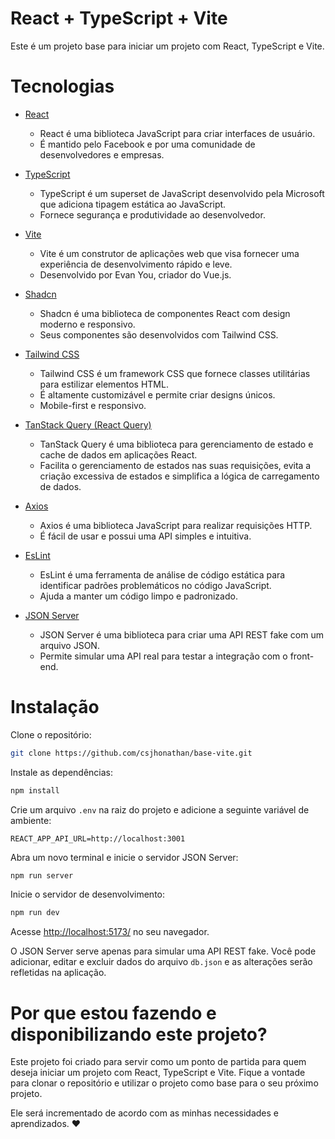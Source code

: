 # React + TypeScript + Vite

Este é um projeto base para iniciar um projeto com React, TypeScript e Vite.

# Tecnologias

- [React](https://reactjs.org/)
  - React é uma biblioteca JavaScript para criar interfaces de usuário.
  - É mantido pelo Facebook e por uma comunidade de desenvolvedores e empresas.

- [TypeScript](https://www.typescriptlang.org/)
  - TypeScript é um superset de JavaScript desenvolvido pela Microsoft que adiciona tipagem estática ao JavaScript.
  - Fornece segurança e produtividade ao desenvolvedor.

- [Vite](https://vitejs.dev/)
  - Vite é um construtor de aplicações web que visa fornecer uma experiência de desenvolvimento rápido e leve.
  - Desenvolvido por Evan You, criador do Vue.js.

- [Shadcn](https://ui.shadcn.com/)
  - Shadcn é uma biblioteca de componentes React com design moderno e responsivo.
  - Seus componentes são desenvolvidos com Tailwind CSS.

- [Tailwind CSS](https://tailwindcss.com/)
  - Tailwind CSS é um framework CSS que fornece classes utilitárias para estilizar elementos HTML.
  - É altamente customizável e permite criar designs únicos.
  - Mobile-first e responsivo.

- [TanStack Query (React Query)](https://tanstack.com/query/latest)
  - TanStack Query é uma biblioteca para gerenciamento de estado e cache de dados em aplicações React.
  - Facilita o gerenciamento de estados nas suas requisições, evita a criação excessiva de estados e simplifica a lógica de carregamento de dados.

- [Axios](https://axios-http.com/)
  - Axios é uma biblioteca JavaScript para realizar requisições HTTP.
  - É fácil de usar e possui uma API simples e intuitiva.

- [EsLint](https://eslint.org/)
  - EsLint é uma ferramenta de análise de código estática para identificar padrões problemáticos no código JavaScript.
  - Ajuda a manter um código limpo e padronizado.

- [JSON Server](https://www.npmjs.com/package/json-server)
  - JSON Server é uma biblioteca para criar uma API REST fake com um arquivo JSON.
  - Permite simular uma API real para testar a integração com o front-end.


# Instalação

Clone o repositório:

```bash
git clone https://github.com/csjhonathan/base-vite.git
```

Instale as dependências:

```bash
npm install
```

Crie um arquivo `.env` na raiz do projeto e adicione a seguinte variável de ambiente:

```env
REACT_APP_API_URL=http://localhost:3001
```

Abra um novo terminal e inicie o servidor JSON Server:

```bash
npm run server
```

Inicie o servidor de desenvolvimento:

```bash
npm run dev
```

Acesse [http://localhost:5173/](http://localhost:5173/) no seu navegador.

O JSON Server serve apenas para simular uma API REST fake. Você pode adicionar, editar e excluir dados do arquivo `db.json` e as alterações serão refletidas na aplicação.

# Por que estou fazendo e disponibilizando este projeto?

Este projeto foi criado para servir como um ponto de partida para quem deseja iniciar um projeto com React, TypeScript e Vite. Fique a vontade para clonar o repositório e utilizar o projeto como base para o seu próximo projeto.

Ele será incrementado de acordo com as minhas necessidades e aprendizados. ❤️
